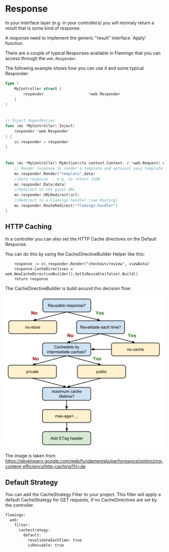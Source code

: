 # Response

In your interface layer (e.g. in your controllers) you will normaly return a result that is some kind of response.

A response need to implement the generic "result" interface `Apply' function.

There are a couple of typical Responses available in Flamingo that you can access through the `web.Responder`.

The following example shows how you can use it and some typical Responder: 


```go
type (
	MyController struct {
        responder                    *web.Responder
    }
)


// Inject dependencies
func (mc *MyController) Inject(
	responder *web.Responder
) {
	cc.responder = responder
}


func (mc *MyController) MyAction(ctx context.Context, r *web.Request) web.Result {
	// Render response to render a template and optional pass template data. It is using the reigstered template enginge.
	mc.responder.Render("template",data)
	//Data response  - e.g. to return JSON
	mc.responder.Data(data)
	//Redirect to the given URL
	mc.responder.URLRedirect(url)
	//Redirect to a Flamingo handler (see Routing)
	mc.responder.RouteRedirect("flamingo.handler")
}

```

## HTTP Caching
In a controller you can also set the HTTP Cache directives on the Default Response.

You can do this by using the CacheDirectiveBuilder Helper like this:

```
	response := cc.responder.Render("checkout/review", viewData)
	response.CacheDirectives = web.NewCacheDirectiveBuilder().SetIsReusable(false).Build()
	return response
```

The CacheDirectiveBuilder is build around this decision flow:

![HTTPCaching](HTTPCaching.png)

The image is taken from https://developers.google.com/web/fundamentals/performance/optimizing-content-efficiency/http-caching?hl=de

## Default Strategy

You can add the CacheStrategy Filter to your project.
This filter will apply a default CacheStrategy for GET requests, if no CacheDirectives are set by the controller.

```
flamingo:
  web:
    filter:
      cachestrategy:
        default:
          revalidateEachTime: true
          isReusable: true
```
